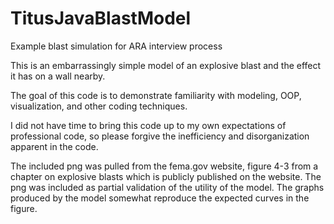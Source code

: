# TitusJavaBlastModel
Example blast simulation for ARA interview process

This is an embarrassingly simple model of an explosive blast and the effect it has on a wall nearby.

The goal of this code is to demonstrate familiarity with modeling, OOP, visualization, and other coding techniques.

I did not have time to bring this code up to my own expectations of professional code, so please forgive the inefficiency and disorganization apparent in the code.

The included png was pulled from the fema.gov website, figure 4-3 from a chapter on explosive blasts which is publicly published on the website.
The png was included as partial validation of the utility of the model. The graphs produced by the model somewhat reproduce the expected curves in the figure.
